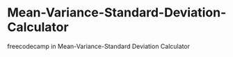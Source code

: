 # Mean-Variance-Standard-Deviation-Calculator
freecodecamp in Mean-Variance-Standard Deviation Calculator
